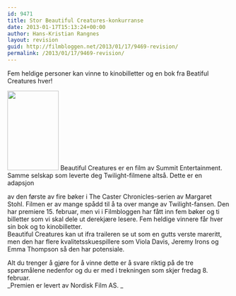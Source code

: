 ```yaml
---
id: 9471
title: Stor Beautiful Creatures-konkurranse
date: 2013-01-17T15:13:24+00:00
author: Hans-Kristian Rangnes
layout: revision
guid: http://filmbloggen.net/2013/01/17/9469-revision/
permalink: /2013/01/17/9469-revision/
---
```

Fem heldige personer kan vinne to kinobilletter og en bok fra Beatiful Creatures hver!

<img class="size-medium wp-image-9470 alignleft" src="http://filmbloggen.net/wp-content/uploads//2013/01/BC_bok_3Dvisualisering_FL_NY_th-216x300.jpg" alt="" width="116" height="180" /> Beautiful Creatures er en film av Summit Entertainment. Samme selskap som leverte deg Twilight-filmene altså. Dette er en adapsjon

av den første av fire bøker i The Caster Chronicles-serien av Margaret Stohl. Filmen er av mange spådd til å ta over mange av Twilight-fansen. Den har premiere 15. februar, men vi i Filmbloggen har fått inn fem bøker og ti billetter som vi skal dele ut derekjære lesere. Fem heldige vinnere får hver sin bok og to kinobilletter.  
Beautiful Creatures kan ut ifra traileren se ut som en gutts verste mareritt, men den har flere kvalitetsskuespillere som Viola Davis, Jeremy Irons og Emma Thompson så den har potensiale.

Alt du trenger å gjøre for å vinne dette er å svare riktig på de tre spørsmålene nedenfor og du er med i trekningen som skjer fredag 8. februar.  
_Premien er levert av Nordisk Film AS. _